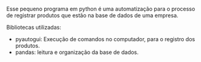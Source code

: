Esse pequeno programa em python é uma automatização para o processo de registrar produtos que estão na base de dados de uma empresa.

Bibliotecas utilizadas:
- pyautogui: Execução de comandos no computador, para o registro dos produtos.
- pandas: leitura e organização da base de dados.
